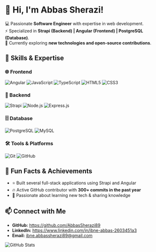 # 👋 Hi, I'm Abbas Sherazi!  

💻 Passionate **Software Engineer** with expertise in web development.  
⚡ Specialized in **Strapi (Backend) | Angular (Frontend) | PostgreSQL (Database)**.  
🌱 Currently exploring **new technologies and open-source contributions**.  

## 🔧 Skills & Expertise  

### 🌐 Frontend  
![Angular](https://img.shields.io/badge/Angular-red?style=for-the-badge&logo=angular&logoColor=white)
![JavaScript](https://img.shields.io/badge/JavaScript-F7DF1E?style=for-the-badge&logo=javascript&logoColor=black)
![TypeScript](https://img.shields.io/badge/TypeScript-007ACC?style=for-the-badge&logo=typescript&logoColor=white)
![HTML5](https://img.shields.io/badge/HTML5-E34F26?style=for-the-badge&logo=html5&logoColor=white)
![CSS3](https://img.shields.io/badge/CSS3-1572B6?style=for-the-badge&logo=css3&logoColor=white)

### 🔧 Backend  
![Strapi](https://img.shields.io/badge/Strapi-2F2E8B?style=for-the-badge&logo=strapi&logoColor=white)
![Node.js](https://img.shields.io/badge/Node.js-43853D?style=for-the-badge&logo=node.js&logoColor=white)
![Express.js](https://img.shields.io/badge/Express.js-404D59?style=for-the-badge&logo=express&logoColor=white)

### 🗄️ Database  
![PostgreSQL](https://img.shields.io/badge/PostgreSQL-316192?style=for-the-badge&logo=postgresql&logoColor=white)
![MySQL](https://img.shields.io/badge/MySQL-4479A1?style=for-the-badge&logo=mysql&logoColor=white)

### 🛠 Tools & Platforms  
![Git](https://img.shields.io/badge/Git-F05032?style=for-the-badge&logo=git&logoColor=white)
![GitHub](https://img.shields.io/badge/GitHub-181717?style=for-the-badge&logo=github&logoColor=white)
 

## 🎯 Fun Facts & Achievements  
- ⭐ Built several full-stack applications using Strapi and Angular  
- 🔥 Active GitHub contributor with **300+ commits in the past year**  
- 🚀 Passionate about learning new tech & sharing knowledge  

## 📫 Connect with Me  
- **GitHub:** https://github.com/AbbasSherazi89 
- **LinkedIn:** https://www.linkedin.com/in/ibne-abbas-2603451a3
- **Email:** ibne.abbassherazi89@gmail.com

![GitHub Stats](https://github-readme-stats.vercel.app/api?username=IbneAbbas&show_icons=true&theme=dark)
